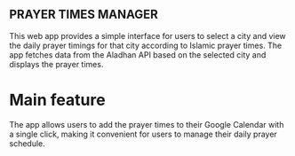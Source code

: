 ## PRAYER TIMES MANAGER

This web app provides a simple interface for users to select a city and view the daily prayer timings for that city according to Islamic prayer times. The app fetches data from the Aladhan API based on the selected city and displays the prayer times. 

# Main feature
The app allows users to add the prayer times to their Google Calendar with a single click, making it convenient for users to manage their daily prayer schedule.
